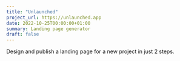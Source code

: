 ```yaml
---
title: "Unlaunched"
project_url: https://unlaunched.app
date: 2022-10-25T00:00:00+01:00
summary: Landing page generator
draft: false
---
```

Design and publish a landing page for a new project in just 2 steps.
